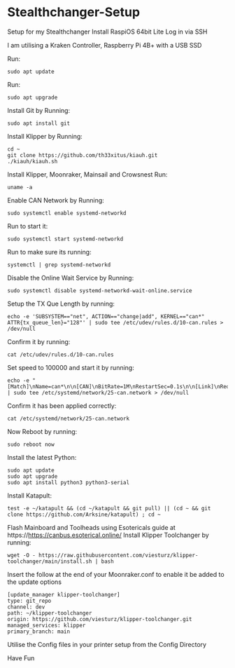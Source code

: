 # Stealthchanger-Setup
Setup for my Stealthchanger
Install RaspiOS 64bit Lite
Log in via SSH

I am utilising a Kraken Controller, Raspberry Pi 4B+ with a USB SSD


Run:
```
sudo apt update
```
Run:
```
sudo apt upgrade
```
Install Git by Running:
```
sudo apt install git
```
Install Klipper by Running:
```
cd ~
git clone https://github.com/th33xitus/kiauh.git
./kiauh/kiauh.sh
```
Install Klipper, Moonraker, Mainsail and Crowsnest
Run:
```
uname -a
```
Enable CAN Network by Running:
```
sudo systemctl enable systemd-networkd
```
Run to start it:
```
sudo systemctl start systemd-networkd
```
Run to make sure its running:
```
systemctl | grep systemd-networkd
```
Disable the Online Wait Service by Running:
```
sudo systemctl disable systemd-networkd-wait-online.service
```
Setup the TX Que Length by running:
```
echo -e 'SUBSYSTEM=="net", ACTION=="change|add", KERNEL=="can*"  ATTR{tx_queue_len}="128"' | sudo tee /etc/udev/rules.d/10-can.rules > /dev/null
```
Confirm it by running:
```
cat /etc/udev/rules.d/10-can.rules
```
Set speed to 100000 and start it by running:
```
echo -e "[Match]\nName=can*\n\n[CAN]\nBitRate=1M\nRestartSec=0.1s\n\n[Link]\nRequiredForOnline=no" | sudo tee /etc/systemd/network/25-can.network > /dev/null
```
Confirm it has been applied correctly:
```
cat /etc/systemd/network/25-can.network
```
Now Reboot by running:
```
sudo reboot now
```
Install the latest Python:
```
sudo apt update
sudo apt upgrade
sudo apt install python3 python3-serial
```
Install Katapult:
```
test -e ~/katapult && (cd ~/katapult && git pull) || (cd ~ && git clone https://github.com/Arksine/katapult) ; cd ~
```
Flash Mainboard and Toolheads using Esotericals guide at https://https://canbus.esoterical.online/
Install Klipper Toolchanger by running:
```
wget -O - https://raw.githubusercontent.com/viesturz/klipper-toolchanger/main/install.sh | bash
```
Insert the follow at the end of your Moonraker.conf to enable it be added to the update options
```
[update_manager klipper-toolchanger]
type: git_repo
channel: dev
path: ~/klipper-toolchanger
origin: https://github.com/viesturz/klipper-toolchanger.git
managed_services: klipper
primary_branch: main
```
Utilise the Config files in your printer setup from the Config Directory

Have Fun
